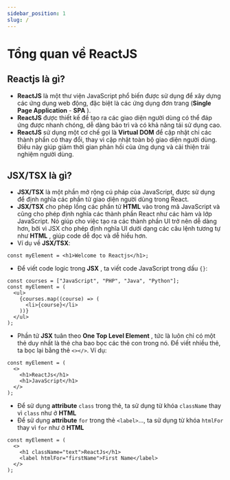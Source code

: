 ```yaml
---
sidebar_position: 1
slug: /
---
```


# Tổng quan về ReactJS

## Reactjs là gì?

- **ReactJS** là một thư viện JavaScript phổ biến được sử dụng để xây dựng các ứng dụng web động, đặc biệt là các ứng dụng đơn trang (**Single Page Application** - **SPA** ).
- **ReactJS** được thiết kế để tạo ra các giao diện người dùng có thể đáp ứng được nhanh chóng, dễ dàng bảo trì và có khả năng tái sử dụng cao.
- **ReactJS** sử dụng một cơ chế gọi là **Virtual DOM** để cập nhật chỉ các thành phần có thay đổi, thay vì cập nhật toàn bộ giao diện người dùng. Điều này giúp giảm thời gian phản hồi của ứng dụng và cải thiện trải nghiệm người dùng.

## JSX/TSX là gì?

- **JSX/TSX** là một phần mở rộng cú pháp của JavaScript, được sử dụng để định nghĩa các phần tử giao diện người dùng trong React.
- **JSX/TSX** cho phép lồng các phần tử **HTML** vào trong mã JavaScript và cũng cho phép định nghĩa các thành phần React như các hàm và lớp JavaScript. Nó giúp cho việc tạo ra các thành phần UI trở nên dễ dàng hơn, bởi vì JSX cho phép định nghĩa UI dưới dạng các câu lệnh tương tự như **HTML** , giúp code dễ đọc và dễ hiểu hơn.
- Ví dụ về **JSX/TSX**:

```tsx
const myElement = <h1>Welcome to Reactjs</h1>;
```

- Để viết code logic trong **JSX** , ta viết code JavaScript trong dấu `{}`:

```tsx
const courses = ["JavaScript", "PHP", "Java", "Python"];
const myElement = (
  <ul>
    {courses.map((course) => (
      <li>{course}</li>
    ))}
  </ul>
);
```

- Phần tử **JSX** tuân theo **One Top Level Element** , tức là luôn chỉ có một thẻ duy nhất là thẻ cha bao bọc các thẻ con trong nó. Để viết nhiều thẻ, ta bọc lại bằng thẻ `<></>`. Ví dụ:

```tsx
const myElement = (
  <>
    <h1>ReactJs</h1>
    <h1>JavaScript</h1>
  </>
);
```

- Để sử dụng **attribute** `class` trong thẻ, ta sử dụng từ khóa `className` thay vì `class` như ở **HTML**
- Để sử dụng **attribute** `for` trong thẻ `<label>`…, ta sử dụng từ khóa `htmlFor` thay vì `for` như ở **HTML**

```tsx
const myElement = (
  <>
    <h1 className="text">ReactJs</h1>
    <label htmlFor="firstName">First Name</label>
  </>
);
```
